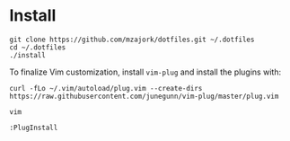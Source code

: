 # Install

```
git clone https://github.com/mzajork/dotfiles.git ~/.dotfiles
cd ~/.dotfiles
./install
```

To finalize Vim customization, install `vim-plug` and install the plugins with:

```
curl -fLo ~/.vim/autoload/plug.vim --create-dirs https://raw.githubusercontent.com/junegunn/vim-plug/master/plug.vim

vim

:PlugInstall
```
